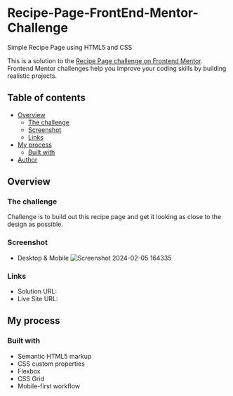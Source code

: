 # Recipe-Page-FrontEnd-Mentor-Challenge
Simple Recipe Page using HTML5 and CSS

This is a solution to the [Recipe Page challenge on Frontend Mentor](https://www.frontendmentor.io/challenges/recipe-page-KiTsR8QQKm). Frontend Mentor challenges help you improve your coding skills by building realistic projects.

## Table of contents

- [Overview](#overview)
  - [The challenge](#the-challenge)
  - [Screenshot](#screenshot)
  - [Links](#links)
- [My process](#my-process)
  - [Built with](#built-with)
- [Author](#author)

## Overview

### The challenge

Challenge is to build out this recipe page and get it looking as close to the design as possible.
  
### Screenshot
- Desktop & Mobile
  ![Screenshot 2024-02-05 164335](https://github.com/aratidsa/Recipe-Page-FrontEnd-Mentor-Challenge/assets/128802362/9b18b5c8-22f4-4fc9-9914-b443153050e8)

### Links

- Solution URL: 
- Live Site URL: 

## My process

### Built with

- Semantic HTML5 markup
- CSS custom properties
- Flexbox
- CSS Grid
- Mobile-first workflow

